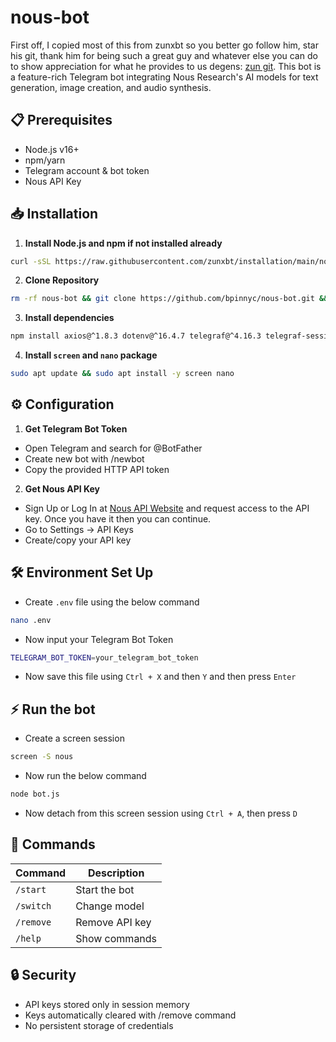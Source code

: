 # nous-bot

First off, I copied most of this from zunxbt so you better go follow him, star his git, thank him for being such a great guy and whatever else you can do to show appreciation for what he provides to us degens: [zun git](https://github.com/zunxbt). This bot is a feature-rich Telegram bot integrating Nous Research's AI models for text generation, image creation, and audio synthesis.

## 📋 Prerequisites
- Node.js v16+ 
- npm/yarn
- Telegram account & bot token
- Nous API Key

## 📥 Installation
1. **Install Node.js and npm if not installed already**
```bash
curl -sSL https://raw.githubusercontent.com/zunxbt/installation/main/node.sh | bash
```
2. **Clone Repository**
```bash
rm -rf nous-bot && git clone https://github.com/bpinnyc/nous-bot.git && cd nous-bot
```
3. **Install dependencies**
```bash
npm install axios@^1.8.3 dotenv@^16.4.7 telegraf@^4.16.3 telegraf-session-local@^2.1.1
```

4. **Install `screen` and `nano` package**
```bash
sudo apt update && sudo apt install -y screen nano
```

## ⚙️ Configuration
1. **Get Telegram Bot Token**
- Open Telegram and search for @BotFather
- Create new bot with /newbot
- Copy the provided HTTP API token

2. **Get Nous API Key**
- Sign Up or Log In at [Nous API Website](https://portal.nousresearch.com/api-docs) and request access to the API key. Once you have it then you can continue.
- Go to Settings → API Keys
- Create/copy your API key

## 🛠️ Environment Set Up
- Create `.env` file using the below command
```bash
nano .env
```
- Now input your Telegram Bot Token
```bash
TELEGRAM_BOT_TOKEN=your_telegram_bot_token
```
- Now save this file using `Ctrl + X` and then `Y` and then press `Enter`

## ⚡ Run the bot
- Create a screen session
```bash
screen -S nous
```
- Now run the below command
```bash
node bot.js
```
- Now detach from this screen session using `Ctrl + A`, then press `D`

## 📜 Commands

| Command    | Description            |
|------------|------------------------|
| `/start`   | Start the bot          |
| `/switch`  | Change model           |
| `/remove`  | Remove API key         |
| `/help`    | Show commands          |

## 🔒 Security
- API keys stored only in session memory
- Keys automatically cleared with /remove command
- No persistent storage of credentials
